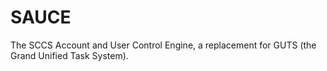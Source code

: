 # SAUCE

The SCCS Account and User Control Engine, a replacement for GUTS (the Grand Unified Task System).
